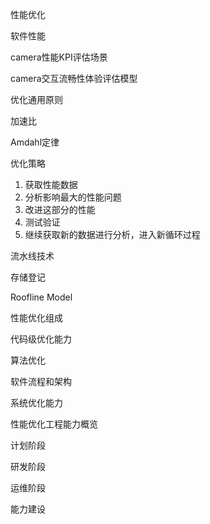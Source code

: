 

性能优化

软件性能

camera性能KPI评估场景

camera交互流畅性体验评估模型



优化通用原则

加速比

Amdahl定律



优化策略

1. 获取性能数据
2. 分析影响最大的性能问题
3. 改进这部分的性能
4. 测试验证
5. 继续获取新的数据进行分析，进入新循环过程



流水线技术



存储登记



Roofline Model



性能优化组成

代码级优化能力

算法优化

软件流程和架构

系统优化能力



性能优化工程能力概览

计划阶段



研发阶段



运维阶段



能力建设